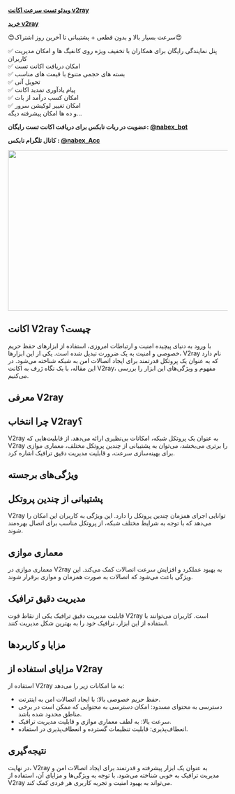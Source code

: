 <p><a class="af wr" href="https://nabex.website/wp-content/uploads/2023/02/video_2023-10-30_11-17-03.mp4" rel="follow" target="_blank"><strong>ویدئو تست سرعت اکانت v2ray</strong></a></p>
<p><a class="af wr" href="https://nabex.shop/product/%D8%AE%D8%B1%DB%8C%D8%AF-%D8%A7%DA%A9%D8%A7%D9%86%D8%AA-v2ray-%D8%B3%D8%B1%D9%88%D8%B1-v2ray/" rel="follow" target="_blank"><strong>خرید v2ray</strong></a></p>

<p>😍سرعت بسیار بالا و بدون قطعی + پشتیبانی تا آخرین روز اشتراک😍</p>

<p>✅ پنل نمایندگی رایگان برای همکاران با تخفیف ویژه روی کانفیگ ها و امکان مدیریت کاربران<br />
✅ امکان دریافت اکانت تست<br />
✅ بسته های حجمی متنوع با قیمت های مناسب<br />
✅ تحویل آنی<br />
✅ پیام یادآوری تمدید اکانت<br />
✅ امکان کسب درآمد از بات<br />
✅ امکان تغییر لوکیشن سرور<br />
و ده ها امکان پیشرفته دیگه&hellip;</p>

<p><strong>عضویت در ربات نابکس برای دریافت اکانت تست رایگان: </strong><a class="af wr" href="https://t.me/nabex_bot" rel="noopener ugc nofollow" target="_blank"><strong>@nabex_bot</strong></a></p>

<p><strong>کانال تلگرام نابکس : </strong><a class="af wr" href="https://t.me/nabex_acc" rel="noopener ugc nofollow" target="_blank"><strong>@nabex_Acc</strong></a></p>

<p><img alt="" class="bg c ki xf" src="https://miro.medium.com/v2/resize:fit:700/1*LGJh8MY6I-MY7_HwW1nH4w.png" style="height:367px; width:700px" /></p>

<h2>اکانت V2ray چیست؟</h2>

<p>با ورود به دنیای پیچیده امنیت و ارتباطات امروزی، استفاده از ابزارهای حفظ حریم خصوصی و امنیت به یک ضرورت تبدیل شده است. یکی از این ابزارها، V2ray نام دارد که به عنوان یک پروتکل قدرتمند برای ایجاد اتصالات امن به شبکه شناخته می&zwnj;شود. در این مقاله، با یک نگاه ژرف به اکانت V2ray، مفهوم و ویژگی&zwnj;های این ابزار را بررسی می&zwnj;کنیم.</p>

<h2>معرفی V2ray</h2>

<h2>چرا انتخاب V2ray؟</h2>

<p>V2ray به عنوان یک پروتکل شبکه، امکانات بی&zwnj;نظیری ارائه می&zwnj;دهد. از قابلیت&zwnj;هایی که V2ray را برتری می&zwnj;بخشد، می&zwnj;توان به پشتیبانی از چندین پروتکل مختلف، معماری موازی برای بهینه&zwnj;سازی سرعت، و قابلیت مدیریت دقیق ترافیک اشاره کرد.</p>

<h2>ویژگی&zwnj;های برجسته</h2>

<h2>پشتیبانی از چندین پروتکل</h2>

<p>V2ray توانایی اجرای همزمان چندین پروتکل را دارد. این ویژگی به کاربران این امکان را می&zwnj;دهد که با توجه به شرایط مختلف شبکه، از پروتکل مناسب برای اتصال بهره&zwnj;مند شوند.</p>

<h2>معماری موازی</h2>

<p>معماری موازی در V2ray به بهبود عملکرد و افزایش سرعت اتصالات کمک می&zwnj;کند. این ویژگی باعث می&zwnj;شود که اتصالات به صورت همزمان و موازی برقرار شوند.</p>

<h2>مدیریت دقیق ترافیک</h2>

<p>قابلیت مدیریت دقیق ترافیک یکی از نقاط قوت V2ray است. کاربران می&zwnj;توانند با استفاده از این ابزار، ترافیک خود را به بهترین شکل مدیریت کنند.</p>

<h2>مزایا و کاربردها</h2>

<h2>مزایای استفاده از V2ray</h2>

<p>استفاده از V2ray به ما امکانات زیر را می&zwnj;دهد:</p>

<ul>
	<li>حفظ حریم خصوصی بالا: با ایجاد اتصالات امن به اینترنت.</li>
	<li>دسترسی به محتوای مسدود: امکان دسترسی به محتوایی که ممکن است در برخی مناطق محدود شده باشد.</li>
	<li>سرعت بالا: به لطف معماری موازی و قابلیت مدیریت ترافیک.</li>
	<li>انعطاف&zwnj;پذیری: قابلیت تنظیمات گسترده و انعطاف&zwnj;پذیری در استفاده.</li>
</ul>

<h2>نتیجه&zwnj;گیری</h2>

<p>در نهایت، V2ray به عنوان یک ابزار پیشرفته و قدرتمند برای ایجاد اتصالات امن و مدیریت ترافیک به خوبی شناخته می&zwnj;شود. با توجه به ویژگی&zwnj;ها و مزایای آن، استفاده از V2ray می&zwnj;تواند به بهبود امنیت و تجربه کاربری هر فردی کمک کند.</p>

